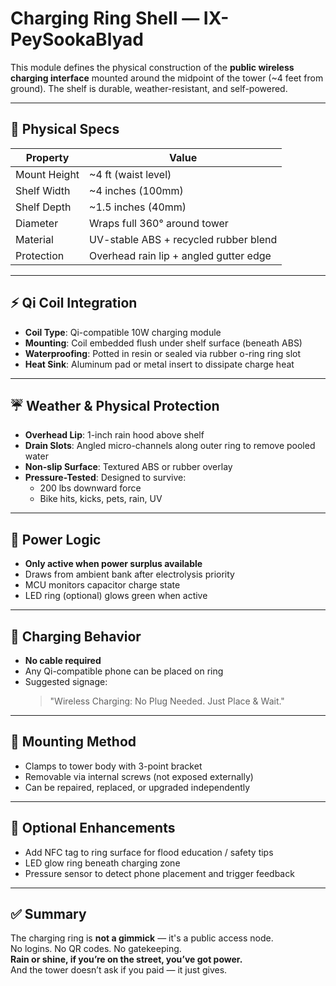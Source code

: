 # Charging Ring Shell — IX-PeySookaBlyad

This module defines the physical construction of the **public wireless charging interface** mounted around the midpoint of the tower (~4 feet from ground). The shelf is durable, weather-resistant, and self-powered.

---

## 📐 Physical Specs

| Property        | Value                        |
|----------------|------------------------------|
| Mount Height    | ~4 ft (waist level)          |
| Shelf Width     | ~4 inches (100mm)           |
| Shelf Depth     | ~1.5 inches (40mm)          |
| Diameter        | Wraps full 360° around tower |
| Material        | UV-stable ABS + recycled rubber blend |
| Protection      | Overhead rain lip + angled gutter edge |

---

## ⚡ Qi Coil Integration

- **Coil Type**: Qi-compatible 10W charging module
- **Mounting**: Coil embedded flush under shelf surface (beneath ABS)
- **Waterproofing**: Potted in resin or sealed via rubber o-ring ring slot
- **Heat Sink**: Aluminum pad or metal insert to dissipate charge heat

---

## ☔ Weather & Physical Protection

- **Overhead Lip**: 1-inch rain hood above shelf
- **Drain Slots**: Angled micro-channels along outer ring to remove pooled water
- **Non-slip Surface**: Textured ABS or rubber overlay
- **Pressure-Tested**: Designed to survive:
  - 200 lbs downward force
  - Bike hits, kicks, pets, rain, UV

---

## 🧠 Power Logic

- **Only active when power surplus available**
- Draws from ambient bank after electrolysis priority
- MCU monitors capacitor charge state
- LED ring (optional) glows green when active

---

## 📱 Charging Behavior

- **No cable required**
- Any Qi-compatible phone can be placed on ring
- Suggested signage:
  > "Wireless Charging: No Plug Needed. Just Place & Wait."

---

## 🔧 Mounting Method

- Clamps to tower body with 3-point bracket
- Removable via internal screws (not exposed externally)
- Can be repaired, replaced, or upgraded independently

---

## 🔌 Optional Enhancements

- Add NFC tag to ring surface for flood education / safety tips
- LED glow ring beneath charging zone
- Pressure sensor to detect phone placement and trigger feedback

---

## ✅ Summary

The charging ring is **not a gimmick** — it's a public access node.  
No logins. No QR codes. No gatekeeping.  
**Rain or shine, if you’re on the street, you’ve got power.**  
And the tower doesn’t ask if you paid — it just gives.
